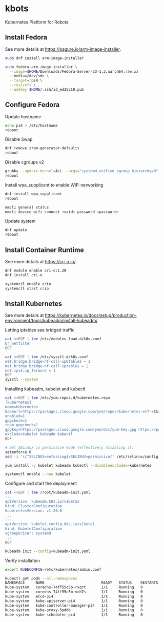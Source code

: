 # kbots
Kubernetes Platform for Robots

## Install Fedora

See more details at https://pagure.io/arm-image-installer.

```bash
sudo dnf install arm-image-installer
```

```bash
sudo fedora-arm-image-installer \
  --image=$HOME/Downloads/Fedora-Server-33-1.3.aarch64.raw.xz
  --media=/dev/sdc \
  --target=rpi4 \
  --resizefs \
  --addkey $HOME/.ssh/id_ed25519.pub
```

## Configure Fedora

Update hostname

```bash
echo pi4 > /etc/hostname
reboot
```

Disable Swap

```bash
dnf remove zram-generator-defaults
reboot
```

Disable cgroups v2

```bash
grubby --update-kernel=ALL --args="systemd.unified_cgroup_hierarchy=0"
reboot
```


Install wpa_supplicant to enable WiFi networking

```bash
dnf install wpa_supplicant
reboot

nmcli general status
nmcli device wifi connect <ssid> password <password>
```

Update system

```bash
dnf update
reboot
```

## Install Container Runtime

See more details at https://cri-o.io/.

```bash
dnf module enable cri-o:1.20
dnf install cri-o

systemctl enable crio
systemctl start crio
```

## Install Kubernetes

See more details at https://kubernetes.io/docs/setup/production-environment/tools/kubeadm/install-kubeadm/.

Letting iptables see bridged traffic

```bash
cat <<EOF | tee /etc/modules-load.d/k8s.conf
br_netfilter
EOF

cat <<EOF | tee /etc/sysctl.d/k8s.conf
net.bridge.bridge-nf-call-ip6tables = 1
net.bridge.bridge-nf-call-iptables = 1
net.ipv4.ip_forward = 1
EOF
sysctl --system
```
Installing kubeadm, kubelet and kubectl

```bash
cat <<EOF | tee /etc/yum.repos.d/kubernetes.repo
[kubernetes]
name=Kubernetes
baseurl=https://packages.cloud.google.com/yum/repos/kubernetes-el7-\$basearch
enabled=1
gpgcheck=1
repo_gpgcheck=1
gpgkey=https://packages.cloud.google.com/yum/doc/yum-key.gpg https://packages.cloud.google.com/yum/doc/rpm-package-key.gpg
exclude=kubelet kubeadm kubectl
EOF

# Set SELinux in permissive mode (effectively disabling it)
setenforce 0
sed -i 's/^SELINUX=enforcing$/SELINUX=permissive/' /etc/selinux/config

yum install -y kubelet kubeadm kubectl --disableexcludes=kubernetes

systemctl enable --now kubelet
```

Configure and start the deployment

```bash
cat <<EOF | tee /root/kubeadm-init.yaml
---
apiVersion: kubeadm.k8s.io/v1beta2
kind: ClusterConfiguration
kubernetesVersion: v1.20.0
...
---
apiVersion: kubelet.config.k8s.io/v1beta1
kind: KubeletConfiguration
cgroupDriver: systemd
...
EOF

kubeadm init --config=kubeadm-init.yaml
```

Verify installation

```bash
export KUBECONFIG=/etc/kubernetes/admin.conf

kubectl get pods --all-namespaces
NAMESPACE     NAME                          READY   STATUS    RESTARTS   AGE
kube-system   coredns-74ff55c5b-rxqrt       1/1     Running   0          107s
kube-system   coredns-74ff55c5b-vnh7s       1/1     Running   0          107s
kube-system   etcd-pi4                      1/1     Running   0          98s
kube-system   kube-apiserver-pi4            1/1     Running   0          98s
kube-system   kube-controller-manager-pi4   1/1     Running   0          98s
kube-system   kube-proxy-5pddb              1/1     Running   0          107s
kube-system   kube-scheduler-pi4            1/1     Running   0          97s
```
